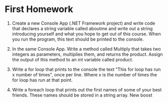 <h1>First Homework</h1>

1. Create a new Console App (.NET Framework project) and write code that declares a string variable called aboutme and write out a string introducing yourself and what you hope to get out of this course. When you run the program, this text should be printed to the console.

2. In the same Console App. Write a method called Multiply that takes two integers as parameters, multiplies them, and returns the product. Assign the output of this method to an int variable called product.

3. Write a for loop that prints to the console the text "This for loop has run x number of times", once per line. Where x is the number of times the for loop has run at that point.

4. Write a foreach loop that prints out the first names of some of your best friends. These names should be stored in a string array.
New boost
